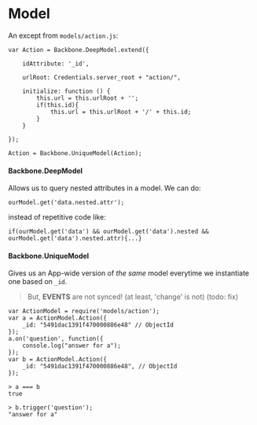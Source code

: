 # Model



An except from `models/action.js`:

    var Action = Backbone.DeepModel.extend({

        idAttribute: '_id',

        urlRoot: Credentials.server_root + "action/",

        initialize: function () {
            this.url = this.urlRoot + '';
            if(this.id){
                this.url = this.urlRoot + '/' + this.id;
            }
        }

    });

    Action = Backbone.UniqueModel(Action);


#### Backbone.DeepModel

Allows us to query nested attributes in a model. We can do:

    ourModel.get('data.nested.attr');

instead of repetitive code like:

    if(ourModel.get('data') && ourModel.get('data').nested && ourModel.get('data').nested.attr){...}




#### Backbone.UniqueModel

Gives us an App-wide version of *the same* model everytime we instantiate one based on `_id`.

> But, __EVENTS__ are not synced! (at least, 'change' is not) (todo: fix) 

    var ActionModel = require('models/action');
    var a = ActionModel.Action({
        _id: "5491dac1391f470000886e48" // ObjectId
    });
    a.on('question', function({
        console.log("answer for a");
    });
    var b = ActionModel.Action({
        _id: "5491dac1391f470000886e48", // ObjectId
    });

    > a === b
    true

    > b.trigger('question');
    "answer for a"









